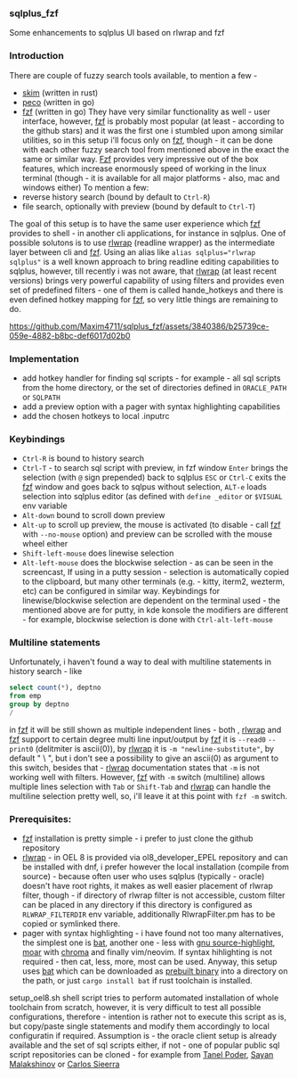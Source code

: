 ### sqlplus_fzf
Some enhancements to sqlplus UI based on rlwrap and fzf

### Introduction
There are couple of fuzzy search tools available, to mention a few -
- [skim](https://github.com/lotabout/skim) (written in rust)
- [peco](https://github.com/peco/peco) (written in go)
- [fzf](https://github.com/junegunn/fzf) (written in go)
They have very similar functionality as well - user interface, however, [fzf](https://github.com/junegunn/fzf) is probably most popular (at least - according to the github stars) and it was the first one i stumbled upon among similar utilities, so in this setup i'll focus only on [fzf](https://github.com/junegunn/fzf), though - it can be done with each other fuzzy search tool from mentioned above in the exact the same or similar way. 
[Fzf](https://github.com/junegunn/fzf) provides very impressive out of the box features, which increase enormously speed of working in the linux terminal (though - it is available for all major platforms - also, mac and windows either)
To mention a few:
- reverse history search (bound by default to `Ctrl-R`)
- file search, optionally with preview (bound by default to `Ctrl-T`)
 
The goal of this setup is to have the same user experience which [fzf](https://github.com/junegunn/fzf) provides to shell - in another cli applications, for instance in sqlplus.
One of possible solutons is to use [rlwrap](https://github.com/hanslub42/rlwrap) (readline wrapper) as the intermediate layer between cli and [fzf](https://github.com/junegunn/fzf). Using an alias like `alias sqlplus="rlwrap sqlplus"` is a well known approach to bring readline editing capabilities to sqlplus, however, till recently i was not aware, that [rlwrap](https://github.com/hanslub42/rlwrap) (at least recent versions) brings very powerful capability of using filters and provides even set of predefined filters - one of them is called hande_hotkeys and there is even defined hotkey mapping for [fzf](https://github.com/junegunn/fzf), so very little things are remaining to do.

https://github.com/Maxim4711/sqlplus_fzf/assets/3840386/b25739ce-059e-4882-b8bc-def6017d02b0

### Implementation

- add hotkey handler for finding sql scripts - for example - all sql scripts from the home directory, or the set of directories defined in `ORACLE_PATH` or `SQLPATH`
- add a preview option with a pager with syntax highlighting capabilities
- add the chosen hotkeys to local .inputrc

### Keybindings 
- `Ctrl-R` is bound to history search
- `Ctrl-T` - to search sql script with preview, in fzf window `Enter` brings the selection (with `@` sign prepended) back to sqlplus `ESC` or `Ctrl-C` exits the [fzf](https://github.com/junegunn/fzf) window and goes back to sqlpus without selection, `ALT-e` loads selection into sqlplus editor (as defined with `define _editor` or `$VISUAL` env variable
- `Alt-down` bound to scroll down preview 
- `Alt-up` to scroll up preview, the mouse is activated (to disable - call [fzf](https://github.com/junegunn/fzf) with `--no-mouse` option) and preview can be scrolled with the mouse wheel either 
- `Shift-left-mouse` does linewise selection  
- `Alt-left-mouse` does the blockwise selection - as can be seen in the screencast, If using in a putty session - selection is automatically copied to the clipboard, but many other terminals (e.g. - kitty, iterm2, wezterm, etc) can be configured in similar way. Keybindings for linewise/blockwise selection are dependent on the terminal used - the mentioned above are for putty, in kde konsole the modifiers are different - for example, blockwise selection is done with `Ctrl-alt-left-mouse`

### Multiline statements
Unfortunately, i haven't found a way to deal with multiline statements in history search - like 
```sql
select count(*), deptno
from emp
group by deptno
/
```
in [fzf](https://github.com/junegunn/fzf) it will be still shown as multiple independent lines - both , [rlwrap](https://github.com/hanslub42/rlwrap) and [fzf](https://github.com/junegunn/fzf) support to certain degree multi line input/output by [fzf](https://github.com/junegunn/fzf) it is `--read0` `--print0` (delitmiter is ascii(0)), by [rlwrap](https://github.com/hanslub42/rlwrap) it is `-m "newline-substitute"`, by default " \ ", but i don't see a possibility to give an ascii(0) as argument to this switch, besides that - [rlwrap](https://github.com/hanslub42/rlwrap) documentation states that `-m` is not working well with filters. However, [fzf](https://github.com/junegunn/fzf) with `-m` switch (multiline) allows multiple lines selection with `Tab` or `Shift-Tab` and [rlwrap](https://github.com/hanslub42/rlwrap) can handle the multiline selection pretty well, so, i'll leave it at this point with `fzf -m` switch.

### Prerequisites: 
- [fzf](https://github.com/junegunn/fzf) installation is pretty simple - i prefer to just clone the github repository
- [rlwrap](https://github.com/hanslub42/rlwrap) - in OEL 8 is provided via ol8_developer_EPEL repository and can be installed with dnf, i prefer however the local installation (compile from source) - because often user who
uses sqlplus (typically - oracle) doesn't have root rights, it makes as well easier placement of rlwrap filter, though - if directory of rlwrap filter is not accessible, custom filter can be placed in any directory if this directory is configured as `RLWRAP_FILTERDIR` env variable, additionally RlwrapFilter.pm has to be copied or symlinked there.
- pager with syntax highlighting - i have found not too many alternatives, the simplest one is [bat](https://github.com/sharkdp/bat), another one - less with [gnu source-highlight](https://github.com/scopatz/src-highlite), [moar](https://github.com/walles/moar) with [chroma](https://github.com/alecthomas/chroma) and finally vim/neovim. If syntax hihlighting is not required - then cat, less, more, most can be used. Anyway, this setup uses [bat](https://github.com/sharkdp/bat) which can be downloaded as [prebuilt binary](https://github.com/sharkdp/bat/releases) into a directory on the path, or just `cargo install bat` if rust toolchain is installed.

setup_oel8.sh shell script tries to perform automated installation of whole toolchain from scratch, however, it is very difficult to test all possible configurations, therefore - intention is rather not to execute this script as is, but copy/paste single statements and modify them accordingly to local configuratin if required. Assumption is - the oracle client setup is already available and the set of sql scripts either, if not - one of popular public sql script repositories can be cloned - for example from [Tanel Poder](https://github.com/tanelpoder/tpt-oracle), [Sayan Malakshinov](https://github.com/xtender/xt_scripts) or [Carlos Sieerra](https://github.com/carlos-sierra/cscripts)
